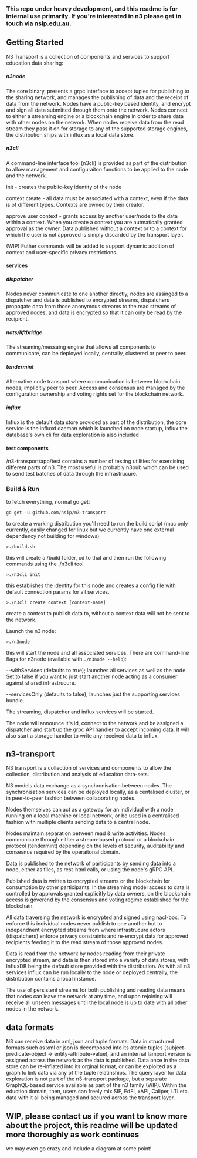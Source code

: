 ### This repo under heavy development, and this readme is for internal use primarily. If you're interested in n3 please get in touch via nsip.edu.au.


## Getting Started
N3 Transport is a collection of components and services to support education data sharing:

##### n3node
The core binary, presents a grpc interface to accept tuples for publishing to the sharing network, and manages the publishing of data and the receipt of data from the network.
Nodes have a public-key based identity, and encrypt and sign all data submitted through them onto the network.
Nodes connect to either a streaming engine or a blockchain engine in order to share data with other nodes on the network.
When nodes receive data from the read stream they pass it on for storage to any of the supported storage engines, the distribution ships with influx as a local data store.

##### n3cli
A command-line interface tool (n3cli) is provided as part of the distribution to allow management and configuraiton functions to be applied to the node and the network.

init - creates the public-key identity of the node

context create - all data must be associated with a context, even if the data is of different types. Contexts are owned by their creator.

approve user context - grants access by another user/node to the data within a context. When you create a context you are autmatically granted approval as the owner.
Data published without a context or to a context for which the user is not approved is simply discarded by the transport layer.

(WIP) Futher commands will be added to support dynamic addition of context and user-specific privacy restrictions.

#### services
##### dispatcher
Nodes never communicate to one another directly, nodes are assinged to a dispatcher and data is published to encrypted streams, dispatchers propagate data from those anonymous streams to the read streams of approved nodes, and data is encrypted so that it can only be read by the recipient.

##### nats/liftbridge
The streaming/messaing engine that allows all components to communicate, can be deployed locally, centrally, clustered or peer to peer.

##### tendermint
Alternative node transport where communication is between blockchain nodes; implicitly peer to peer. Access and consensus are managed by the configuration ownership and voting rights set for the blockchain network.

##### influx
Influx is the default data store provided as part of the distribution, the core service is the influxd daemon which is launched on node startup, influx the database's own cli for data exploration is also included

#### test components
/n3-transport/app/test contains a number of testing utilities for exercising different parts of n3.
The most useful is probably n3pub which can be used to send test batches of data through the infrastrucure.

### Build & Run
to fetch everything, normal go get:

`go get -u github.com/nsip/n3-transport`

to create a working distribution you'll need to run the build script (mac only currently, easily changed for linux but we currently have one external dependency not building for windows)

```>./build.sh```

this will create a /build folder, cd to that and then run the following commands using the ./n3cli tool

```>./n3cli init```

this establishes the identity for this node and creates a config file with default connection params for all services.

```>./n3cli create context [context-name]```

create a context to publish data to, without a context data will not be sent to the network.

Launch the n3 node:

```>./n3node```

this will start the node and all associated services.
There are command-line flags for n3node (available with `./n3node --help`):

--withServices (defaults to true); launches all services as well as the node. Set to false if you want to just start another node acting as a consumer against shared infrastrucure.

--servicesOnly (defaults to false); launches just the supporting services bundle.

The streaming, dispatcher and influx services will be started.

The node will announce it's id, connect to the network and be assigned a dispatcher and start up the grpc API handler to accept incoming data. It will also start a storage handler to write any received data to influx.








## n3-transport
N3 transport is a collection of services and components to allow the collection, distribution and analysis of educaiton data-sets.

N3 models data exchange as a synchronisation between nodes. The synchronisation services can be deployed locally, as a centalised cluster, or in peer-to-peer fashion between collaborating nodes.

Nodes themselves can act as a gateway for an individual with a node running on a local machine or local network, or be used in a centralised fashion with multiple clients sending data to a central node.

Nodes maintain separation between read & write activities. Nodes communicate through either a stream-based protocol or a blockchain protocol (tendermint) depending on the levels of security, auditability and consesnus required by the operaitonal domain.

Data is published to the network of participants by sending data into a node, either as files, as rest-html calls, or using the node's gRPC API.

Published data is written to encrypted streams or the blockchain for consumption by other participants. In the streaming model access to data is controlled by approvals granted explicitly by data owners, on the blockchain access is goverend by the consensus and voting regime established for the blockchain.

All data traversing the network is encrypted and signed using nacl-box. To enforce this individual nodes never publish to one another but to independnent encrypted streams from where infrastrucure actors (dispatchers) enforce privacy constraints and re-encrypt data for approved recipients feeding it to the read stream of those approved nodes.

Data is read from the network by nodes reading from their private encrypted stream, and data is then stored into a variety of data stores, with InfluxDB being the default store provided with the distribution. As with all n3 services influx can be run locally to the node or deployed centrally, the distribution contains a local instance.

The use of persistent streams for both publishing and reading data means that nodes can leave the network at any time, and upon rejoining will receive all unseen messages until the local node is up to date with all other nodes in the network.

## data formats
N3 can receive data in xml, json and tuple formats. Data in structured formats such as xml or json is decomposed into its atomic tuples (subject-predicate-object -> entity-attribute-value), and an internal lamport version is assigned across the network as the data is published.
Data once in the data store can be re-inflated into its orginal format, or can be exploited as a graph to link data via any of the tuple relatinships.
The query layer for data exploration is not part of the n3-transport package, but a separate GraphQL-based service available as part of the n3 family (WIP).
Within the eduction domain, then, users can freely mix SIF, EdFI, xAPI, Caliper, LTI etc. data with it all being managed and secured across the transport layer.

## WIP, please contact us if you want to know more about the project, this readme will be updated more thoroughly as work continues
we may even go crazy and include a diagram at some point!

